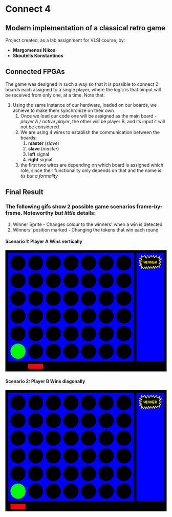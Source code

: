 # Connect 4

## Modern implementation of a classical retro game

Project created, as a lab assignment for VLSI course, by: <br>

- **Margomenos Nikos**
- **Skoutelis Konstantinos**

## Connected FPGAs

The game was designed in such a way so that it is possible to connect 2 boards each assigned to a single player, where the logic is that oinput will be received from only one, at a time. Note that:

1. Using the same instance of our hardware, loaded on our boards, we achieve to make them synchronize on their own
   1. Once we load our code one will be assigned as the main board - _player A / active player_, the other will be player B, and its input it will not be considered
   2. We are using 4 wires to establish the communication between the boards:
      1. **master** (_slave_)
      2. **slave** (_master_)
      3. **left** signal
      4. **right** signal
   3. the first two wires are depending on which board is assigned which role, since their functionality only depends on that and the name is _tis but a formality_

## Final Result

### The following gifs show 2 possible game scenarios frame-by-frame. Noteworthy _but little_ details:

1.  Winner Sprite - Changes colour to the winners' when a win is detected
2.  Winners' position marked - Changing the tokens that win each round

#### Scenario 1: Player A Wins vertically

![Vertical Win A Frames](/media/frame_V_win_a.gif)

#### Scenario 2: Player B Wins diagonally

![Diagonal Win B Frames](/media/frame_D_win_b.gif)
